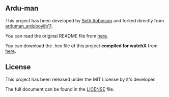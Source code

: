 ## **Ardu-man**

This project has been developed by [Seth Robinson][1] and forked directly from [
arduman_arduboylib11][2].

You can read the original README file from [here][3].

You can download the .hex file of this project **compiled for watchX** from [here][4].

## **License**

This project has been released under the MIT License by it's developer.

The full document can be found in the [LICENSE][5] file.

[1]: https://github.com/SethRobinson
[2]: https://github.com/SethRobinson/arduman_arduboylib11
[3]: https://github.com/argeX-official/Game-arduman_arduboylib11/blob/master/OLD_README.md
[4]: https://github.com/argeX-official/Game-arduman_arduboylib11/releases/tag/1.0
[5]: https://github.com/argeX-official/Game-arduman_arduboylib11/blob/master/LICENSE.md

